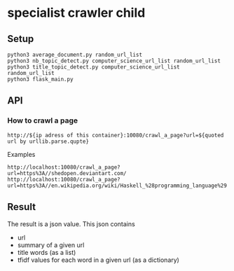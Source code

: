 # specialist crawler child
## Setup
```
python3 average_document.py random_url_list
python3 nb_topic_detect.py computer_science_url_list random_url_list
python3 title_topic_detect.py computer_science_url_list random_url_list
python3 flask_main.py
```
## API
### How to crawl a page
```
http://${ip adress of this container}:10080/crawl_a_page?url=${quoted url by urllib.parse.qupte}
```
Examples
```
http://localhost:10080/crawl_a_page?url=https%3A//shedopen.deviantart.com/
http://localhost:10080/crawl_a_page?url=https%3A//en.wikipedia.org/wiki/Haskell_%28programming_language%29
```
## Result
The result is a json value.
This json contains
- url
- summary of a given url
- title words (as a list)
- tfidf values for each word in a given url (as a dictionary)
